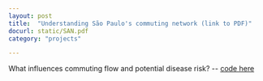 ```yaml
---
layout: post
title:  "Understanding São Paulo's commuting network (link to PDF)"
docurl: static/SAN.pdf
category: "projects"

---
```

What influences commuting flow and potential disease risk? -- 
<a href="https://github.com/shivyucel/Commuting_SP_Network_Analysis" target="_blank">code here</a>

